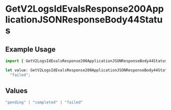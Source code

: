# GetV2LogsIdEvalsResponse200ApplicationJSONResponseBody44Status

## Example Usage

```typescript
import { GetV2LogsIdEvalsResponse200ApplicationJSONResponseBody44Status } from "orq-poc-typescript-multi-env-version/models/operations";

let value: GetV2LogsIdEvalsResponse200ApplicationJSONResponseBody44Status =
  "failed";
```

## Values

```typescript
"pending" | "completed" | "failed"
```